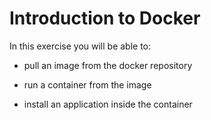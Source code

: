 # Introduction to Docker

In this exercise you will be able to:

 - pull an image from the docker repository
 
 - run a container from the image

 - install an application inside the container
